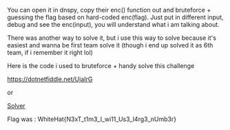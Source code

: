 You can open it in dnspy, copy their enc() function out and bruteforce + guessing the flag based on hard-coded enc(flag). Just put in different input, debug and see the enc(input), you will understand what i am talking about.

There was another way to solve it, but i use this way to solve because it's easiest and wanna be first team solve it (though i end up solved it as 6th team, if i remember it right lol)

Here is the code i used to bruteforce + handy solve this challenge

https://dotnetfiddle.net/UjaIrG

or

[Solver](https://github.com/kuqadk3/CTF-and-Learning/blob/master/WhiteHat2018/re06/solver)

Flag was : WhiteHat{N3xT_t1m3_I_wi11_Us3_l4rg3_nUmb3r}
